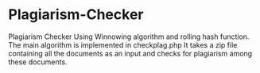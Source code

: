 # Plagiarism-Checker
Plagiarism Checker Using Winnowing algorithm and rolling hash function.
The main algorithm is implemented in checkplag.php
It takes a zip file containing all the documents as an input and checks for plagiarism among these documents.
